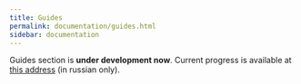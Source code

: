 ```yaml
---
title: Guides
permalink: documentation/guides.html
sidebar: documentation
---
```


Guides section is **under development now**. Current progress is available at [this address](https://ru.werf.io/applications_guide_ru) (in russian only).
